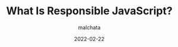---
author: malchata
coauthor: drewm
date: 2022-02-22
permalink: false
publisher: smashingmag
tags:
  - podcasts
  - javascript
  - meta
target_url: https://www.smashingmagazine.com/2022/02/smashing-podcast-episode-45/
title: What Is Responsible JavaScript?
---